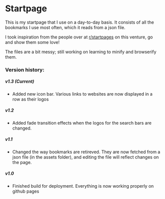 # Startpage

This is my startpage that I use on a day-to-day basis. It consists of all the bookmarks I use most often, which it reads from a
json file.

I took inspiration from the people over at [r/startpages](https://www.reddit.com/r/startpages) on this venture, go and show them some love!

The files are a bit messy; still working on learning to minify and browserify them.

### Version history:
##### v1.3 (Current)
- Added new icon bar. Various links to websites are now displayed in a row as their logos

##### v1.2
- Added fade transition effects when the logos for the search bars are changed.

##### v1.1
- Changed the way bookmarks are retireved. They are now fetched from a json file (in the assets folder), and editing the file
will reflect changes on the page.

##### v1.0
- Finished build for deployment. Everything is now working properly on github pages
